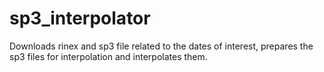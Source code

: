 # sp3_interpolator
Downloads rinex and sp3 file related to the dates of interest,  prepares the sp3 files for interpolation and interpolates them.
